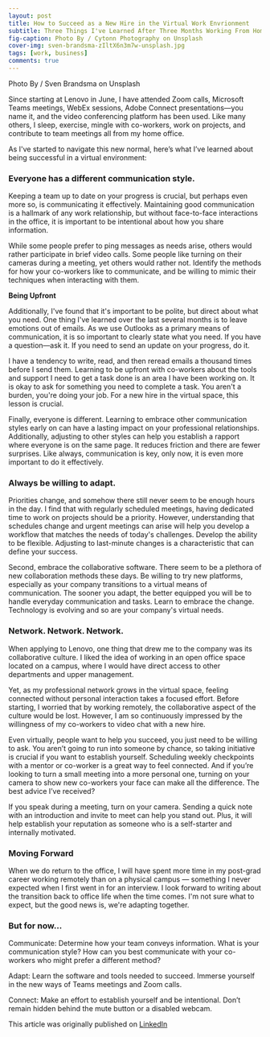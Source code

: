```yaml
---
layout: post
title: How to Succeed as a New Hire in the Virtual Work Envrionment 
subtitle: Three Things I've Learned After Three Months Working From Home
fig-caption: Photo By / Cytonn Photography on Unsplash
cover-img: sven-brandsma-zIltX6n3m7w-unsplash.jpg
tags: [work, business]
comments: true
---
```

Photo By / Sven Brandsma on Unsplash

Since starting at Lenovo in June, I have attended Zoom calls, Microsoft Teams meetings, WebEx sessions, Adobe Connect presentations—you name it, and the video conferencing platform has been used. Like many others, I sleep, exercise, mingle with co-workers, work on projects, and contribute to team meetings all from my home office. 

As I've started to navigate this new normal, here’s what I’ve learned about being successful in a virtual environment:

### Everyone has a different communication style. 

Keeping a team up to date on your progress is crucial, but perhaps even more so, is communicating it effectively. Maintaining good communication is a hallmark of any work relationship, but without face-to-face interactions in the office, it is important to be intentional about how you share information. 

While some people prefer to ping messages as needs arise, others would rather participate in brief video calls. Some people like turning on their cameras during a meeting, yet others would rather not. Identify the methods for how your co-workers like to communicate, and be willing to mimic their techniques when interacting with them.

**Being Upfront**

Additionally, I've found that it's important to be polite, but direct about what you need. One thing I've learned over the last several months is to leave emotions out of emails. As we use Outlooks as a primary means of communication, it is so important to clearly state what you need. If you have a question—ask it. If you need to send an update on your progress, do it.

I have a tendency to write, read, and then reread emails a thousand times before I send them. Learning to be upfront with co-workers about the tools and support I need to get a task done is an area I have been working on. It is okay to ask for something you need to complete a task. You aren't a burden, you're doing your job. For a new hire in the virtual space, this lesson is crucial.

Finally, everyone is different. Learning to embrace other communication styles early on can have a lasting impact on your professional relationships. Additionally, adjusting to other styles can help you establish a rapport where everyone is on the same page. It reduces friction and there are fewer surprises. Like always, communication is key, only now, it is even more important to do it effectively.

### Always be willing to adapt.

Priorities change, and somehow there still never seem to be enough hours in the day. I find that with regularly scheduled meetings, having dedicated time to work on projects should be a priority. However, understanding that schedules change and urgent meetings can arise will help you develop a workflow that matches the needs of today's challenges. Develop the ability to be flexible. Adjusting to last-minute changes is a characteristic that can define your success. 

Second, embrace the collaborative software. There seem to be a plethora of new collaboration methods these days. Be willing to try new platforms, especially as your company transitions to a virtual means of communication. The sooner you adapt, the better equipped you will be to handle everyday communication and tasks. Learn to embrace the change. Technology is evolving and so are your company's virtual needs.

### Network. Network. Network.

When applying to Lenovo, one thing that drew me to the company was its collaborative culture. I liked the idea of working in an open office space located on a campus, where I would have direct access to other departments and upper management.

Yet, as my professional network grows in the virtual space, feeling connected without personal interaction takes a focused effort. Before starting, I worried that by working remotely, the collaborative aspect of the culture would be lost. However, I am so continuously impressed by the willingness of my co-workers to video chat with a new hire.

Even virtually, people want to help you succeed, you just need to be willing to ask. You aren’t going to run into someone by chance, so taking initiative is crucial if you want to establish yourself. Scheduling weekly checkpoints with a mentor or co-worker is a great way to feel connected. And if you’re looking to turn a small meeting into a more personal one, turning on your camera to show new co-workers your face can make all the difference. The best advice I’ve received?

If you speak during a meeting, turn on your camera. 
Sending a quick note with an introduction and invite to meet can help you stand out. Plus, it will help establish your reputation as someone who is a self-starter and internally motivated. 

### Moving Forward

When we do return to the office, I will have spent more time in my post-grad career working remotely than on a physical campus — something I never expected when I first went in for an interview. I look forward to writing about the transition back to office life when the time comes. I'm not sure what to expect, but the good news is, we're adapting together.

### But for now…

Communicate: Determine how your team conveys information. What is your communication style? How can you best communicate with your co-workers who might prefer a different method?

Adapt: Learn the software and tools needed to succeed. Immerse yourself in the new ways of Teams meetings and Zoom calls. 

Connect: Make an effort to establish yourself and be intentional. Don’t remain hidden behind the mute button or a disabled webcam. 

This article was originally published on [LinkedIn](https://www.linkedin.com/pulse/three-things-ive-learned-after-months-working-from-home-kayla-coghlan/)  
